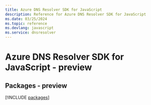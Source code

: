 ```yaml
---
title: Azure DNS Resolver SDK for JavaScript
description: Reference for Azure DNS Resolver SDK for JavaScript
ms.date: 03/25/2024
ms.topic: reference
ms.devlang: javascript
ms.service: dnsresolver
---
```

# Azure DNS Resolver SDK for JavaScript - preview
## Packages - preview
[!INCLUDE [packages](dns-resolver-index.md)]